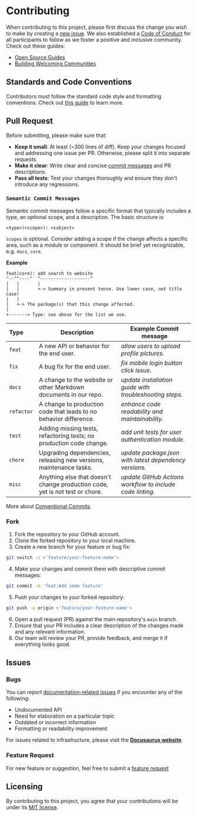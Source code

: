 # Contributing

When contributing to this project, please first discuss the change you wish to make by creating a [new issue](https://github.com/mkeithX/mkeithx.github.io/issues/new/choose). We also established a [Code of Conduct](../community/code-of-conduct) for all participants to follow as we foster a positive and inclusive community. Check out these guides:

- [Open Source Guides](https://opensource.guide/)
- [Building Welcoming Communities](https://opensource.guide/building-community/)

## Standards and Code Conventions
Contributors must follow the standard code style and formatting conventions. Check out [this guide](https://mkeithx.pages.dev/community/styling-guide) to learn more.


## Pull Request
Before submitting, please make sure that:

- **Keep it small**: At least (~300 lines of diff). Keep your changes focused and addressing one issue per PR. Otherwise, please split it into separate requests.
- **Make it clear**: Write clear and concise [commit messages](#semantic-commit-messages) and PR descriptions.
- **Pass all tests**: Test your changes thoroughly and ensure they don't introduce any regressions.


### `Semantic Commit Messages`
Semantic commit messages follow a specific format that typically includes a type, an optional scope, and a description. The basic structure is:

```
<type>(<scope>): <subject>
```
`scopes` is optional. Consider adding a scope if the change affects a specific area, such as a module or component. It should be brief yet recognizable, e.g. `docs`, `core`.

**Example**

```
feat(core): add search to website
^--^^----^  ^-------------------^
|   |       |
|   |       +-> Summary in present tense. Use lower case, not title case!
|   |
|   +-> The package(s) that this change affected.
|
+-------> Type: see above for the list we use.
```

| Type     | Description                                                                  | Example Commit message                                                               |
| :-------- | ---------------------------------------------------------------------------- | ---------------------------------------------------------------------- |
| `feat`     | A new API or behavior for the end user.                                      | _allow users to upload profile pictures._             |
| `fix`      | A bug fix for the end user.                                                  | _fix mobile login button click issue._ |
| `docs`     | A change to the website or other Markdown documents in our repo.             | _update installation guide with troubleshooting steps._      |
| `refactor` | A change to production code that leads to no behavior difference.            | _enhance code readability and maintainability._            |
| `test`     | Adding missing tests, refactoring tests; no production code change.          | _add unit tests for user authentication module._                       |
| `chore`    | Upgrading dependencies, releasing new versions, maintenance tasks.           | _update package.json with latest dependency versions._                |
| `misc`     | Anything else that doesn't change production code, yet is not test or chore. | _update GitHub Actions workflow to include code linting._               |

More about [Conventional Commits](https://www.conventionalcommits.org/en/v1.0.0/#examples).



### Fork

1. Fork the repository to your GitHub account.
2. Clone the forked repository to your local machine.
3. Create a new branch for your feature or bug fix:


```bash
git switch -c <'feature/your-feature-name'>
```

4. Make your changes and commit them with descriptive commit messages:

```bash
git commit -m 'feat:Add some feature'
```

5. Push your changes to your forked repository:

```bash
git push -u origin <'feature/your-feature-name'>
```

6. Open a pull request (PR) against the main repository's `main` branch.
7. Ensure that your PR includes a clear description of the changes made and any relevant information.
8. Our team will review your PR, provide feedback, and merge it if everything looks good.





## Issues

### Bugs

You can report [documentation-related issues](https://github.com/mkeithX/mkeithx.github.io/issues/new/choose) if you encounter any of the following:

- Undocumented API
- Need for elaboration on a particular topic
- Outdated or incorrect information
- Formatting or readability improvement

For issues related to infrastructure, please visit the [**Docusaurus website**](https://docusaurus.io/community/contributing#issues).

### Feature Request
For new feature or suggestion, feel free to submit a [feature request](/feature-requests)


## Licensing

By contributing to this project, you agree that your contributions will be under its [MIT license](https://github.com/mkeithX/mkeithx.github.io/blob/main/LICENSE). 